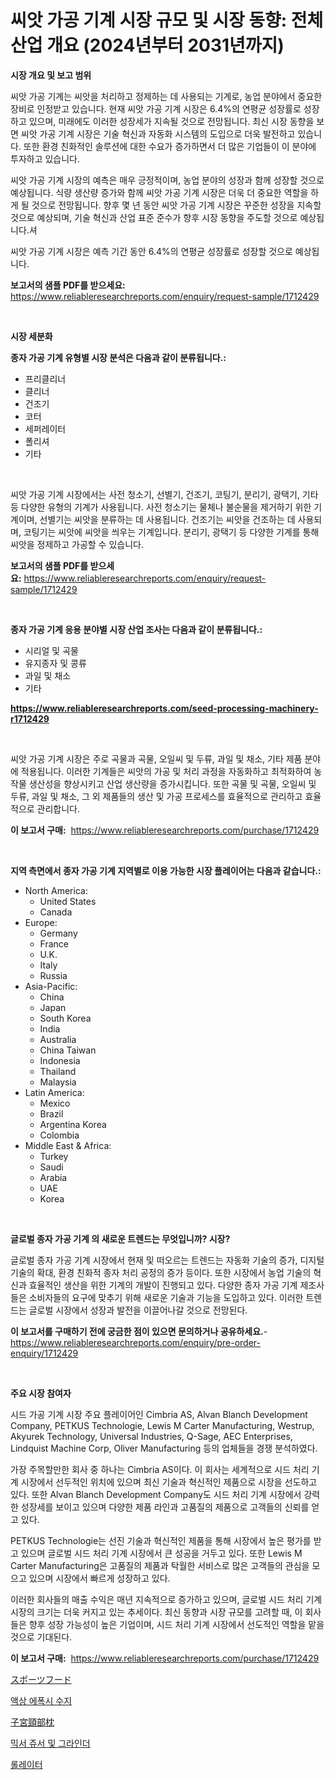 <p><h1>씨앗 가공 기계 시장 규모 및 시장 동향: 전체 산업 개요 (2024년부터 2031년까지)</h1></p><p><strong>시장 개요 및 보고 범위</strong></p>
<p><p>씨앗 가공 기계는 씨앗을 처리하고 정제하는 데 사용되는 기계로, 농업 분야에서 중요한 장비로 인정받고 있습니다. 현재 씨앗 가공 기계 시장은 6.4%의 연평균 성장률로 성장하고 있으며, 미래에도 이러한 성장세가 지속될 것으로 전망됩니다. 최신 시장 동향을 보면 씨앗 가공 기계 시장은 기술 혁신과 자동화 시스템의 도입으로 더욱 발전하고 있습니다. 또한 환경 친화적인 솔루션에 대한 수요가 증가하면서 더 많은 기업들이 이 분야에 투자하고 있습니다.</p><p>씨앗 가공 기계 시장의 예측은 매우 긍정적이며, 농업 분야의 성장과 함께 성장할 것으로 예상됩니다. 식량 생산량 증가와 함께 씨앗 가공 기계 시장은 더욱 더 중요한 역할을 하게 될 것으로 전망됩니다. 향후 몇 년 동안 씨앗 가공 기계 시장은 꾸준한 성장을 지속할 것으로 예상되며, 기술 혁신과 산업 표준 준수가 향후 시장 동향을 주도할 것으로 예상됩니다.셔</p><p>씨앗 가공 기계 시장은 예측 기간 동안 6.4%의 연평균 성장률로 성장할 것으로 예상됩니다.</p></p>
<p><strong>보고서의 샘플 PDF를 받으세요:</strong> <a href="https://www.reliableresearchreports.com/enquiry/request-sample/1712429">https://www.reliableresearchreports.com/enquiry/request-sample/1712429</a></p>
<p>&nbsp;</p>
<p><strong>시장 세분화</strong></p>
<p><strong>종자 가공 기계 유형별 시장 분석은 다음과 같이 분류됩니다.:</strong></p>
<p><ul><li>프리클리너</li><li>클리너</li><li>건조기</li><li>코터</li><li>세퍼레이터</li><li>폴리셔</li><li>기타</li></ul></p>
<p>&nbsp;</p>
<p><p>씨앗 가공 기계 시장에서는 사전 청소기, 선별기, 건조기, 코팅기, 분리기, 광택기, 기타 등 다양한 유형의 기계가 사용됩니다. 사전 청소기는 물체나 불순물을 제거하기 위한 기계이며, 선별기는 씨앗을 분류하는 데 사용됩니다. 건조기는 씨앗을 건조하는 데 사용되며, 코팅기는 씨앗에 씨앗을 씌우는 기계입니다. 분리기, 광택기 등 다양한 기계를 통해 씨앗을 정제하고 가공할 수 있습니다.</p></p>
<p><strong>보고서의 샘플 PDF를 받으세요:</strong>&nbsp;<a href="https://www.reliableresearchreports.com/enquiry/request-sample/1712429">https://www.reliableresearchreports.com/enquiry/request-sample/1712429</a></p>
<p>&nbsp;</p>
<p><strong> 종자 가공 기계 응용 분야별 시장 산업 조사는 다음과 같이 분류됩니다.:</strong></p>
<p><ul><li>시리얼 및 곡물</li><li>유지종자 및 콩류</li><li>과일 및 채소</li><li>기타</li></ul></p>
<p><strong><a href="https://www.reliableresearchreports.com/seed-processing-machinery-r1712429">https://www.reliableresearchreports.com/seed-processing-machinery-r1712429</a></strong></p>
<p>&nbsp;</p>
<p><p>씨앗 가공 기계 시장은 주로 곡물과 곡물, 오일씨 및 두류, 과일 및 채소, 기타 제품 분야에 적용됩니다. 이러한 기계들은 씨앗의 가공 및 처리 과정을 자동화하고 최적화하여 농작물 생산성을 향상시키고 산업 생산량을 증가시킵니다. 또한 곡물 및 곡물, 오일씨 및 두류, 과일 및 채소, 그 외 제품들의 생산 및 가공 프로세스를 효율적으로 관리하고 효율적으로 관리합니다.</p></p>
<p><strong>이 보고서 구매:</strong>&nbsp; <a href="https://www.reliableresearchreports.com/purchase/1712429">https://www.reliableresearchreports.com/purchase/1712429</a></p>
<p>&nbsp;</p>
<p><strong>지역 측면에서 종자 가공 기계 지역별로 이용 가능한 시장 플레이어는 다음과 같습니다.:</strong></p>
<p><ul>
    <li>
        North America:
        <ul>
            <li>United States</li>
            <li>Canada</li>
        </ul>
    </li>
    <li>
        Europe:
        <ul>
            <li>Germany</li>
            <li>France</li>
            <li>U.K.</li>
            <li>Italy</li>
            <li>Russia</li>
        </ul>
    </li>
    <li>
        Asia-Pacific:
        <ul>
            <li>China</li>
            <li>Japan</li>
            <li>South Korea</li>
            <li>India</li>
            <li>Australia</li>
            <li>China Taiwan</li>
            <li>Indonesia</li>
            <li>Thailand</li>
            <li>Malaysia</li>
        </ul>
    </li>
    <li>
        Latin America:
        <ul>
            <li>Mexico</li>
            <li>Brazil</li>
            <li>Argentina Korea</li>
            <li>Colombia</li>
        </ul>
    </li>
    <li>
        Middle East & Africa:
        <ul>
            <li>Turkey</li>
            <li>Saudi</li>
            <li>Arabia</li>
            <li>UAE</li>
            <li>Korea</li>
        </ul>
    </li>
    </ul></p>
<p>&nbsp;</p>
<p><strong>글로벌 종자 가공 기계 의 새로운 트렌드는 무엇입니까? 시장?</strong></p>
<p><p>글로벌 종자 가공 기계 시장에서 현재 및 떠오르는 트렌드는 자동화 기술의 증가, 디지털 기술의 확대, 환경 친화적 종자 처리 공정의 증가 등이다. 또한 시장에서 농업 기술의 혁신과 효율적인 생산을 위한 기계의 개발이 진행되고 있다. 다양한 종자 가공 기계 제조사들은 소비자들의 요구에 맞추기 위해 새로운 기술과 기능을 도입하고 있다. 이러한 트렌드는 글로벌 시장에서 성장과 발전을 이끌어나갈 것으로 전망된다.</p></p>
<p><strong>이 보고서를 구매하기 전에 궁금한 점이 있으면 문의하거나 공유하세요.</strong>- <a href="https://www.reliableresearchreports.com/enquiry/pre-order-enquiry/1712429">https://www.reliableresearchreports.com/enquiry/pre-order-enquiry/1712429</a></p>
<p>&nbsp;</p>
<p><strong>주요 시장 참여자</strong></p>
<p><p>시드 가공 기계 시장 주요 플레이어인 Cimbria AS, Alvan Blanch Development Company, PETKUS Technologie, Lewis M Carter Manufacturing, Westrup, Akyurek Technology, Universal Industries, Q-Sage, AEC Enterprises, Lindquist Machine Corp, Oliver Manufacturing 등의 업체들을 경쟁 분석하였다. </p><p>가장 주목할만한 회사 중 하나는 Cimbria AS이다. 이 회사는 세계적으로 시드 처리 기계 시장에서 선두적인 위치에 있으며 최신 기술과 혁신적인 제품으로 시장을 선도하고 있다. 또한 Alvan Blanch Development Company도 시드 처리 기계 시장에서 강력한 성장세를 보이고 있으며 다양한 제품 라인과 고품질의 제품으로 고객들의 신뢰를 얻고 있다.</p><p>PETKUS Technologie는 선진 기술과 혁신적인 제품을 통해 시장에서 높은 평가를 받고 있으며 글로벌 시드 처리 기계 시장에서 큰 성공을 거두고 있다. 또한 Lewis M Carter Manufacturing은 고품질의 제품과 탁월한 서비스로 많은 고객들의 관심을 모으고 있으며 시장에서 빠르게 성장하고 있다.</p><p>이러한 회사들의 매출 수익은 매년 지속적으로 증가하고 있으며, 글로벌 시드 처리 기계 시장의 크기는 더욱 커지고 있는 추세이다. 최신 동향과 시장 규모를 고려할 때, 이 회사들은 향후 성장 가능성이 높은 기업이며, 시드 처리 기계 시장에서 선도적인 역할을 맡을 것으로 기대된다.</p></p>
<p><strong>이 보고서 구매:</strong>&nbsp;&nbsp;<a href="https://www.reliableresearchreports.com/purchase/1712429">https://www.reliableresearchreports.com/purchase/1712429</a></p>
<p><p><a href="https://github.com/zjkmgcs938405/Market-Research-Report-List-1/blob/main/466342522256.md">スポーツフード</a></p><p><a href="https://medium.com/@conradkirrlin76575/%EC%95%A1%EC%83%81-%EC%97%90%ED%8F%AD%EC%8B%9C-%EC%88%98%EC%A7%80-%EC%8B%9C%EC%9E%A5-%EB%B6%84%EC%84%9D-%EA%B8%80%EB%A1%9C%EB%B2%8C-%EC%82%B0%EC%97%85-%EC%A0%84%EB%A7%9D-%EB%B0%8F-%EC%98%88%EC%B8%A1-2024%EB%85%84%EB%B6%80%ED%84%B0-2031%EB%85%84%EA%B9%8C%EC%A7%80-10e843407376">액상 에폭시 수지</a></p><p><a href="https://medium.com/@sashabeier2023/%E9%A0%B8%E6%A4%8E%E6%9E%95%E5%B8%82%E5%A0%B4%E3%81%AE%E8%A6%8F%E6%A8%A1%E3%82%84%E5%B8%82%E5%A0%B4%E5%8B%95%E5%90%91-%E5%AE%8C%E5%85%A8%E3%81%AA%E7%94%A3%E6%A5%AD%E6%A6%82%E8%A6%81-2024%E5%B9%B4%E3%81%8B%E3%82%892031%E5%B9%B4%E3%81%BE%E3%81%A7-ed41e1cdcad9">子宮頸部枕</a></p><p><a href="https://github.com/KellyLyncyh543964/Market-Research-Report-List-1/blob/main/819319820356.md">믹서 쥬서 및 그라인더</a></p><p><a href="https://medium.com/@stanleylyittle554467/%EB%A1%A4%EB%A0%88%EC%9D%B4%ED%84%B0-%EC%8B%9C%EC%9E%A5-%EA%B7%9C%EB%AA%A8-%EB%B0%8F-%EC%8B%9C%EC%9E%A5-%EB%8F%99%ED%96%A5-%EC%A0%84%EC%B2%B4-%EC%82%B0%EC%97%85-%EA%B0%9C%EC%9A%94-2024%EB%85%84%EB%B6%80%ED%84%B0-2031%EB%85%84-19222c611c53">롤레이터</a></p></p>